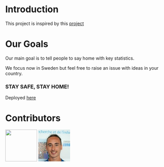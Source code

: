 # Introduction

This project is inspired by this [project](https://github.com/ecohydro/covid-19-waves)

# Our Goals 
Our main goal is to tell people to say home with key statistics. 

We focus now in Sweden but feel free to raise an issue with ideas in your country. 

### STAY SAFE, STAY HOME!

Deployed [here](https://corona-confinement.herokuapp.com/)

# Contributors

<img src='./ressources/pictures/image_pro_linkedin.jpeg' href= 'https://github.com/MastafaF' width=100 height=100>
<img src='./ressources/pictures/photo_quentin.jpg' href = 'https://github.com/quentindubourgdeluzencon)' width=100 height=100>

